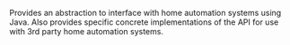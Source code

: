 Provides an abstraction to interface with home automation systems using Java. Also provides specific concrete implementations of the API for use with 3rd party home automation systems.